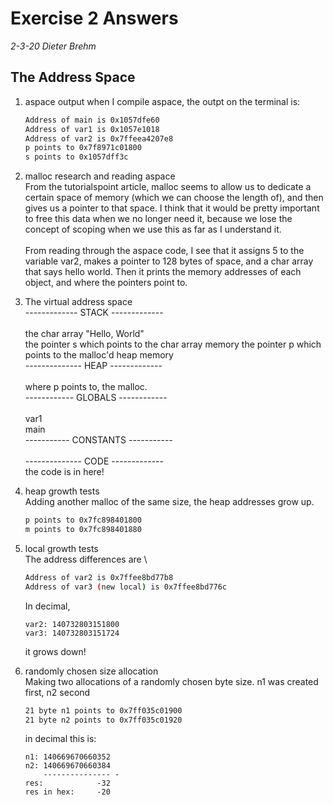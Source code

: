 # Exercise 2 Answers

*2-3-20 Dieter Brehm*

## The Address Space
1. aspace output
when I compile aspace, the outpt on the terminal is:

    ```bash
    Address of main is 0x1057dfe60
    Address of var1 is 0x1057e1018
    Address of var2 is 0x7ffeea4207e8
    p points to 0x7f8971c01800
    s points to 0x1057dff3c
    ```

2. malloc research and reading aspace\
From the tutorialspoint article, malloc seems to allow us to dedicate
a certain space of memory (which we can choose the length of), and then
gives us a pointer to that space. I think that it would be pretty
important to free this data when we no longer need it, because we lose
the concept of scoping when we use this as far as I understand it.  
\
From reading through the aspace code, I see that it assigns 5 to the variable
var2, makes a pointer to 128 bytes of space, and a char array that says hello
world. Then it prints the memory addresses of each object, and where the pointers
point to.

3. The virtual address space\
-------------  STACK  -------------  
\
the char array "Hello, World"  
the pointer s which points to the char array memory
the pointer p which points to the malloc'd heap memory
\
--------------  HEAP  -------------  
\
where p points to, the malloc.
\
------------  GLOBALS  ------------  
\
var1  
main
\
-----------  CONSTANTS  -----------
\
\
--------------  CODE  -------------
\
the code is in here!

4. heap growth tests\
Adding another malloc of the same size, the heap addresses grow up.

    ```bash
    p points to 0x7fc898401800
    m points to 0x7fc898401880
    ```

5. local growth tests\
The address differences are
\
    ```bash
    Address of var2 is 0x7ffee8bd77b8
    Address of var3 (new local) is 0x7ffee8bd776c
    ```
    In decimal,  
    ```
    var2: 140732803151800
    var3: 140732803151724
    ```
    it grows down!

6. randomly chosen size allocation\
Making two allocations of a randomly chosen byte size. n1 was created first, n2 second

    ```bash
    21 byte n1 points to 0x7ff035c01900
    21 byte n2 points to 0x7ff035c01920
    ```
    in decimal this is:
    ```
    n1: 140669670660352
    n2: 140669670660384
        --------------- -
    res:            -32
    res in hex:     -20
    ```